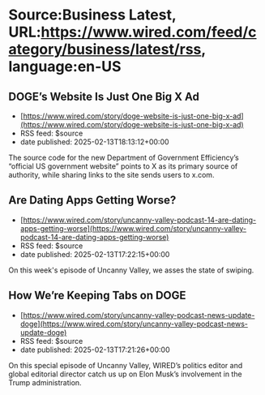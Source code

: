 # Source:Business Latest, URL:https://www.wired.com/feed/category/business/latest/rss, language:en-US

## DOGE’s Website Is Just One Big X Ad
 - [https://www.wired.com/story/doge-website-is-just-one-big-x-ad](https://www.wired.com/story/doge-website-is-just-one-big-x-ad)
 - RSS feed: $source
 - date published: 2025-02-13T18:13:12+00:00

The source code for the new Department of Government Efficiency’s “official US government website” points to X as its primary source of authority, while sharing links to the site sends users to x.com.

## Are Dating Apps Getting Worse?
 - [https://www.wired.com/story/uncanny-valley-podcast-14-are-dating-apps-getting-worse](https://www.wired.com/story/uncanny-valley-podcast-14-are-dating-apps-getting-worse)
 - RSS feed: $source
 - date published: 2025-02-13T17:22:15+00:00

On this week's episode of Uncanny Valley, we asses the state of swiping.

## How We’re Keeping Tabs on DOGE
 - [https://www.wired.com/story/uncanny-valley-podcast-news-update-doge](https://www.wired.com/story/uncanny-valley-podcast-news-update-doge)
 - RSS feed: $source
 - date published: 2025-02-13T17:21:26+00:00

On this special episode of Uncanny Valley, WIRED’s politics editor and global editorial director catch us up on Elon Musk’s involvement in the Trump administration.

